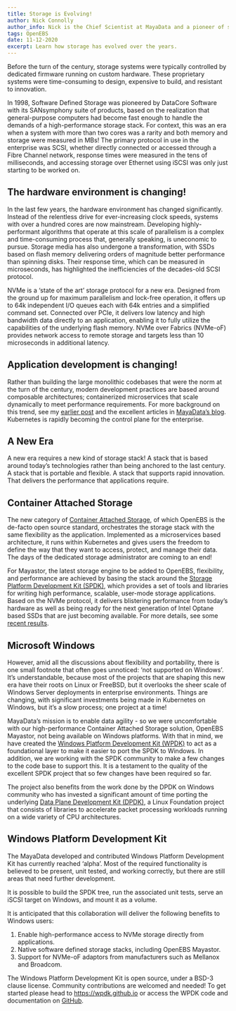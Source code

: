 ```yaml
---
title: Storage is Evolving!
author: Nick Connolly
author_info: Nick is the Chief Scientist at MayaData and a pioneer of storage virtualization, holding patents ranging from highly-scalable algorithms through to data protection techniques.
tags: OpenEBS
date: 11-12-2020
excerpt: Learn how storage has evolved over the years. 
--- 
```


Before the turn of the century, storage systems were typically controlled by dedicated firmware running on custom hardware. These proprietary systems were time-consuming to design, expensive to build, and resistant to innovation.

In 1998, Software Defined Storage was pioneered by DataCore Software with its SANsymphony suite of products, based on the realization that general-purpose computers had become fast enough to handle the demands of a high-performance storage stack. For context, this was an era when a system with more than two cores was a rarity and both memory and storage were measured in MBs! The primary protocol in use in the enterprise was SCSI, whether directly connected or accessed through a Fibre Channel network, response times were measured in the tens of milliseconds, and accessing storage over Ethernet using iSCSI was only just starting to be worked on.

## The hardware environment is changing!

In the last few years, the hardware environment has changed significantly. Instead of the relentless drive for ever-increasing clock speeds, systems with over a hundred cores are now mainstream. Developing highly-performant algorithms that operate at this scale of parallelism is a complex and time-consuming process that, generally speaking, is uneconomic to pursue.  Storage media has also undergone a transformation, with SSDs based on flash memory delivering orders of magnitude better performance than spinning disks. Their response time, which can be measured in microseconds, has highlighted the inefficiencies of the decades-old SCSI protocol.

NVMe is a ‘state of the art’ storage protocol for a new era. Designed from the ground up for maximum parallelism and lock-free operation, it offers up to 64k independent I/O queues each with 64k entries and a simplified command set. Connected over PCIe, it delivers low latency and high bandwidth data directly to an application, enabling it to fully utilize the capabilities of the underlying flash memory. NVMe over Fabrics (NVMe-oF) provides network access to remote storage and targets less than 10 microseconds in additional latency.

## Application development is changing!

Rather than building the large monolithic codebases that were the norm at the turn of the century, modern development practices are based around composable architectures; containerized microservices that scale dynamically to meet performance requirements. For more background on this trend, see my [earlier post](https://www.datacore.com/blog/5-changes-that-are-reshaping-software-development/) and the excellent articles in [MayaData’s blog](https://blog.mayadata.io/). Kubernetes is rapidly becoming the control plane for the enterprise.

## A New Era

A new era requires a new kind of storage stack! A stack that is based around today’s technologies rather than being anchored to the last century. A stack that is portable and flexible. A stack that supports rapid innovation. That delivers the performance that applications require.

## Container Attached Storage

The new category of [Container Attached Storage](https://www.cncf.io/blog/2018/04/19/container-attached-storage-a-primer/), of which OpenEBS is the de-facto open source standard, orchestrates the storage stack with the same flexibility as the application.  Implemented as a microservices based architecture, it runs within Kubernetes and gives users the freedom to define the way that they want to access, protect, and manage their data. The days of the dedicated storage administrator are coming to an end!

For Mayastor, the latest storage engine to be added to OpenEBS, flexibility, and performance are achieved by basing the stack around the [Storage Platform Development Kit (SPDK)](https://spdk.io/), which provides a set of tools and libraries for writing high performance, scalable, user-mode storage applications. Based on the NVMe protocol, it delivers blistering performance from today’s hardware as well as being ready for the next generation of Intel Optane based SSDs that are just becoming available. For more details, see some [recent results](https://openebs.io/blog/mayastor-nvme-of-tcp-performance/).

## Microsoft Windows

However, amid all the discussions about flexibility and portability, there is one small footnote that often goes unnoticed: ‘not supported on Windows’. It’s understandable, because most of the projects that are shaping this new era have their roots on Linux or FreeBSD, but it overlooks the sheer scale of Windows Server deployments in enterprise environments. Things are changing, with significant investments being made in Kubernetes on Windows, but it’s a slow process; one project at a time!

MayaData’s mission is to enable data agility - so we were uncomfortable with our high-performance Container Attached Storage solution, OpenEBS Mayastor, not being available on Windows platforms. With that in mind, we have created the [Windows Platform Development Kit (WPDK)](https://github.com/wpdk/wpdk) to act as a foundational layer to make it easier to port the SPDK to Windows. In addition, we are working with the SPDK community to make a few changes to the code base to support this.  It is a testament to the quality of the excellent SPDK project that so few changes have been required so far.

The project also benefits from the work done by the DPDK on Windows community who has invested a significant amount of time porting the underlying [Data Plane Development Kit (DPDK)](https://www.dpdk.org/), a Linux Foundation project that consists of libraries to accelerate packet processing workloads running on a wide variety of CPU architectures.

## Windows Platform Development Kit

The MayaData developed and contributed Windows Platform Development Kit has currently reached ‘alpha’. Most of the required functionality is believed to be present, unit tested, and working correctly, but there are still areas that need further development.

It is possible to build the SPDK tree, run the associated unit tests, serve an iSCSI target on Windows, and mount it as a volume.

It is anticipated that this collaboration will deliver the following benefits to Windows users:

1. Enable high-performance access to NVMe storage directly from applications.
2. Native software defined storage stacks, including OpenEBS Mayastor.
3. Support for NVMe-oF adaptors from manufacturers such as Mellanox and Broadcom.

The Windows Platform Development Kit is open source, under a BSD-3 clause license.  Community contributions are welcomed and needed! To get started please head to https://wpdk.github.io or access the WPDK code and documentation on [GitHub](https://github.com/wpdk/wpdk).